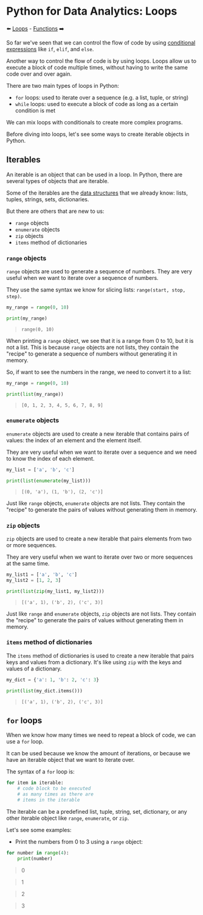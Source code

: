 # Python for Data Analytics: Loops

:arrow_left: [Loops](../06_loops/06_loops.md) - [Functions](../07_functions/07_functions.md) :arrow_right:

So far we've seen that we can control the flow of code by using [conditional expressions](../05_conditionals/05_conditionals.md) like `if`, `elif`, and `else`.

Another way to control the flow of code is by using loops. Loops allow us to execute a block of code multiple times, without having to write the same code over and over again.

There are two main types of loops in Python:

* `for` loops: used to iterate over a sequence (e.g. a list, tuple, or string)
* `while` loops: used to execute a block of code as long as a certain condition is met

We can mix loops with conditionals to create more complex programs.

Before diving into loops, let's see some ways to create iterable objects in Python.

## Iterables

An iterable is an object that can be used in a loop. In Python, there are several types of objects that are iterable.

Some of the iterables are the [data structures](../04_data_structures/04_data_structures.md) that we already know: lists, tuples, strings, sets, dictionaries.

But there are others that are new to us:

* `range` objects
* `enumerate` objects
* `zip` objects
* `items` method of dictionaries

### `range` objects

`range` objects are used to generate a sequence of numbers. They are very useful when we want to iterate over a sequence of numbers.

They use the same syntax we know for slicing lists: `range(start, stop, step)`.

```python
my_range = range(0, 10)

print(my_range)
```

> `range(0, 10)`

When printing a `range` object, we see that it is a range from 0 to 10, but it is not a list. This is because `range` objects are not lists, they contain the "recipe" to generate a sequence of numbers without generating it in memory.

So, if want to see the numbers in the range, we need to convert it to a list:

```python
my_range = range(0, 10)

print(list(my_range))
```

> `[0, 1, 2, 3, 4, 5, 6, 7, 8, 9]`

### `enumerate` objects

`enumerate` objects are used to create a new iterable that contains pairs of values: the index of an element and the element itself.

They are very useful when we want to iterate over a sequence and we need to know the index of each element.

```python
my_list = ['a', 'b', 'c']

print(list(enumerate(my_list)))
```

> `[(0, 'a'), (1, 'b'), (2, 'c')]`

Just like `range` objects, `enumerate` objects are not lists. They contain the "recipe" to generate the pairs of values without generating them in memory.

### `zip` objects

`zip` objects are used to create a new iterable that pairs elements from two or more sequences.

They are very useful when we want to iterate over two or more sequences at the same time.

```python
my_list1 = ['a', 'b', 'c']
my_list2 = [1, 2, 3]

print(list(zip(my_list1, my_list2)))
```

> `[('a', 1), ('b', 2), ('c', 3)]`

Just like `range` and `enumerate` objects, `zip` objects are not lists. They contain the "recipe" to generate the pairs of values without generating them in memory.

### `items` method of dictionaries

The `items` method of dictionaries is used to create a new iterable that pairs keys and values from a dictionary. It's like using `zip` with the keys and values of a dictionary.

```python
my_dict = {'a': 1, 'b': 2, 'c': 3}

print(list(my_dict.items()))
```

> `[('a', 1), ('b', 2), ('c', 3)]`

## `for` loops

When we know how many times we need to repeat a block of code, we can use a `for` loop.

It can be used because we know the amount of iterations, or because we have an iterable object that we want to iterate over.

The syntax of a `for` loop is:

```python
for item in iterable:
    # code block to be executed
    # as many times as there are
    # items in the iterable
```

The iterable can be a predefined list, tuple, string, set, dictionary, or any other iterable object like `range`, `enumerate`, or `zip`.

Let's see some examples:

* Print the numbers from 0 to 3 using a `range` object:

```python
for number in range(4):
    print(number)
```

> 0

> 1

> 2

> 3
